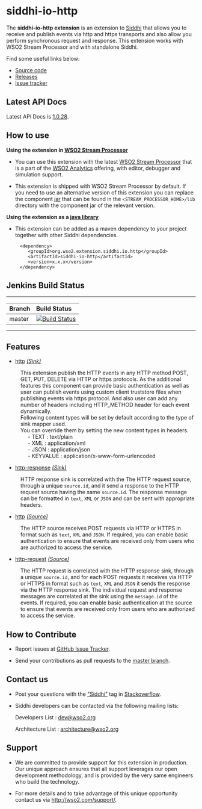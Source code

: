 siddhi-io-http
======================================

The **siddhi-io-http extension** is an extension to <a target="_blank" href="https://wso2.github.io/siddhi">Siddhi</a> that allows you to receive and publish events via http and https transports and 
also allow you perform synchronous request and response. This extension works with WSO2 Stream Processor and with standalone Siddhi.

Find some useful links below:

* <a target="_blank" href="https://github.com/wso2-extensions/siddhi-io-http">Source code</a>
* <a target="_blank" href="https://github.com/wso2-extensions/siddhi-io-http/releases">Releases</a>
* <a target="_blank" href="https://github.com/wso2-extensions/siddhi-io-http/issues">Issue tracker</a>

## Latest API Docs 

Latest API Docs is <a target="_blank" href="https://wso2-extensions.github.io/siddhi-io-http/api/1.0.28">1.0.28</a>.

## How to use 

**Using the extension in <a target="_blank" href="https://github.com/wso2/product-sp">WSO2 Stream Processor</a>**

* You can use this extension with the latest <a target="_blank" href="https://github.com/wso2/product-sp/releases">WSO2 Stream Processor</a> that is a part of the <a target="_blank" href="http://wso2.com/analytics?utm_source=gitanalytics&utm_campaign=gitanalytics_Jul17">WSO2 Analytics</a> offering, with editor, debugger and simulation support. 

* This extension is shipped with WSO2 Stream Processor by default. If you need to use an alternative version of this extension you can replace the component <a target="_blank" href="https://github.com/wso2-extensions/siddhi-io-http/releases">jar</a> that can be found in the `<STREAM_PROCESSOR_HOME>/lib` directory with the component jar of the relevant version.

**Using the extension as a <a target="_blank" href="https://wso2.github.io/siddhi/documentation/running-as-a-java-library">java library</a>**

* This extension can be added as a maven dependency to your project together with other Siddhi dependencies.

```
     <dependency>
        <groupId>org.wso2.extension.siddhi.io.http</groupId>
        <artifactId>siddhi-io-http</artifactId>
        <version>x.x.x</version>
     </dependency>
```

## Jenkins Build Status

---

|  Branch | Build Status |
| :------ |:------------ | 
| master  | [![Build Status](https://wso2.org/jenkins/view/All%20Builds/job/siddhi/job/siddhi-io-http/badge/icon)](https://wso2.org/jenkins/view/All%20Builds/job/siddhi/job/siddhi-io-http/)|

---

## Features

* <a target="_blank" href="https://wso2-extensions.github.io/siddhi-io-http/api/1.0.28/#http-sink">http</a> *<a target="_blank" href="https://wso2.github.io/siddhi/documentation/siddhi-4.0/#sink">(Sink)</a>*<br><div style="padding-left: 1em;"><p>This extension publish the HTTP events in any HTTP method  POST, GET, PUT, DELETE  via HTTP or https protocols. As the additional features this component can provide basic authentication as well as user can publish events using custom client truststore files when publishing events via https protocol. And also user can add any number of headers including HTTP_METHOD header for each event dynamically.<br>Following content types will be set by default according to the type of sink mapper used.<br>You can override them by setting the new content types in headers.<br>&nbsp;&nbsp;&nbsp;&nbsp;&nbsp;- TEXT : text/plain<br>&nbsp;&nbsp;&nbsp;&nbsp;&nbsp;- XML : application/xml<br>&nbsp;&nbsp;&nbsp;&nbsp;&nbsp;- JSON : application/json<br>&nbsp;&nbsp;&nbsp;&nbsp;&nbsp;- KEYVALUE : application/x-www-form-urlencoded</p></div>
* <a target="_blank" href="https://wso2-extensions.github.io/siddhi-io-http/api/1.0.28/#http-response-sink">http-response</a> *<a target="_blank" href="https://wso2.github.io/siddhi/documentation/siddhi-4.0/#sink">(Sink)</a>*<br><div style="padding-left: 1em;"><p>HTTP response sink is correlated with the The HTTP request source, through a unique <code>source.id</code>, and it send a response to the HTTP request source having the same <code>source.id</code>. The response message can be formatted in <code>text</code>, <code>XML</code> or <code>JSON</code> and can be sent with appropriate headers.</p></div>
* <a target="_blank" href="https://wso2-extensions.github.io/siddhi-io-http/api/1.0.28/#http-source">http</a> *<a target="_blank" href="https://wso2.github.io/siddhi/documentation/siddhi-4.0/#source">(Source)</a>*<br><div style="padding-left: 1em;"><p>The HTTP source receives POST requests via HTTP or HTTPS in format such as <code>text</code>, <code>XML</code> and <code>JSON</code>. If required, you can enable basic authentication to ensure that events are received only from users who are authorized to access the service.</p></div>
* <a target="_blank" href="https://wso2-extensions.github.io/siddhi-io-http/api/1.0.28/#http-request-source">http-request</a> *<a target="_blank" href="https://wso2.github.io/siddhi/documentation/siddhi-4.0/#source">(Source)</a>*<br><div style="padding-left: 1em;"><p>The HTTP request is correlated with the HTTP response sink, through a unique <code>source.id</code>, and for each POST requests it receives via HTTP or HTTPS in format such as <code>text</code>, <code>XML</code> and <code>JSON</code> it sends the response via the HTTP response sink. The individual request and response messages are correlated at the sink using the <code>message.id</code> of the events. If required, you can enable basic authentication at the source to ensure that events are received only from users who are authorized to access the service.</p></div>

## How to Contribute
 
  * Report issues at <a target="_blank" href="https://github.com/wso2-extensions/siddhi-io-http/issues">GitHub Issue Tracker</a>.
  
  * Send your contributions as pull requests to the <a target="_blank" href="https://github.com/wso2-extensions/siddhi-io-http/tree/master">master branch</a>. 
 
## Contact us 

 * Post your questions with the <a target="_blank" href="http://stackoverflow.com/search?q=siddhi">"Siddhi"</a> tag in <a target="_blank" href="http://stackoverflow.com/search?q=siddhi">Stackoverflow</a>. 
 
 * Siddhi developers can be contacted via the following mailing lists:
 
    Developers List   : [dev@wso2.org](mailto:dev@wso2.org)
    
    Architecture List : [architecture@wso2.org](mailto:architecture@wso2.org)
 
## Support 

* We are committed to provide support for this extension in production. Our unique approach ensures that all support 
leverages our open development methodology, and is provided by the very same engineers who build the technology. 

* For more details and to take advantage of this unique opportunity contact us via <a target="_blank" href="http://wso2
.com/support?utm_source=gitanalytics&utm_campaign=gitanalytics_Jul17">http://wso2.com/support/</a>. 

